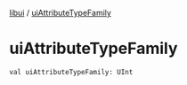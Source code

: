 [libui](index.md) / [uiAttributeTypeFamily](./ui-attribute-type-family.md)

# uiAttributeTypeFamily

`val uiAttributeTypeFamily: UInt`